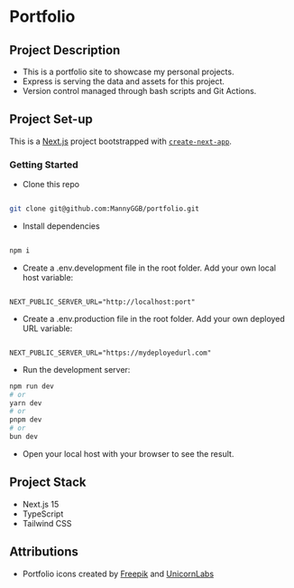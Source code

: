 # Portfolio

## Project Description

- This is a portfolio site to showcase my personal projects.
- Express is serving the data and assets for this project.
- Version control managed through bash scripts and Git Actions.

## Project Set-up

This is a [Next.js](https://nextjs.org) project bootstrapped with [`create-next-app`](https://nextjs.org/docs/app/api-reference/cli/create-next-app).

### Getting Started

- Clone this repo

```bash

git clone git@github.com:MannyGGB/portfolio.git

```

- Install dependencies

```bash

npm i

```

- Create a .env.development file in the root folder. Add your own local host variable:

```

NEXT_PUBLIC_SERVER_URL="http://localhost:port"

```

- Create a .env.production file in the root folder. Add your own deployed URL variable:

```

NEXT_PUBLIC_SERVER_URL="https://mydeployedurl.com"

```

- Run the development server:

```bash
npm run dev
# or
yarn dev
# or
pnpm dev
# or
bun dev
```

- Open your local host with your browser to see the result.

## Project Stack

- Next.js 15
- TypeScript
- Tailwind CSS

## Attributions

- Portfolio icons created by [Freepik](https://www.flaticon.com/free-icons/portfolio) and [UnicornLabs](https://www.flaticon.com/free-icons/email")
